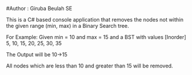 #Author : Giruba Beulah SE

This is a C# based console application that removes the nodes not within the given range (min, max) in a Binary Search tree.

For Example: Given min = 10 and max = 15 and a BST with values [Inorder] 5, 10, 15, 20, 25, 30, 35

The Output will be 10->15

All nodes which are less than 10 and greater than 15 will be removed.





